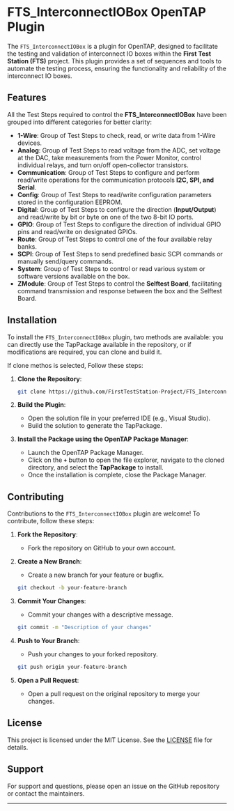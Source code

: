# FTS_InterconnectIOBox OpenTAP Plugin

The `FTS_InterconnectIOBox` is a plugin for OpenTAP, designed to facilitate the testing and validation of interconnect IO boxes within the **First Test Station (FTS)** project. This plugin provides a set of sequences and tools to automate the testing process, ensuring the functionality and reliability of the interconnect IO boxes.

## Features

All the Test Steps required to control the **FTS_InterconnectIOBox** have been grouped into different categories for better clarity:

- **1-Wire**: Group of Test Steps to check, read, or write data from 1-Wire devices.
- **Analog**: Group of Test Steps to read voltage from the ADC, set voltage at the DAC, take measurements from the Power Monitor, control individual relays, and turn on/off open-collector transistors.
- **Communication**: Group of Test Steps to configure and perform read/write operations for the communication protocols **I2C, SPI, and Serial**.
- **Config**: Group of Test Steps to read/write configuration parameters stored in the configuration EEPROM.
- **Digital**: Group of Test Steps to configure the direction (**Input/Output**) and read/write by bit or byte on one of the two 8-bit IO ports.
- **GPIO**: Group of Test Steps to configure the direction of individual GPIO pins and read/write on designated GPIOs.
- **Route**: Group of Test Steps to control one of the four available relay banks.
- **SCPI**: Group of Test Steps to send predefined basic SCPI commands or manually send/query commands.
- **System**: Group of Test Steps to control or read various system or software versions available on the box.
- **ZModule**: Group of Test Steps to control the **Selftest Board**, facilitating command transmission and response between the box and the Selftest Board.

## Installation

To install the `FTS_InterconnectIOBox` plugin, two methods are available: you can directly use the TapPackage available in the repository, or if modifications are required, you can clone and build it.

If clone methos is selected, Follow these steps:

1. **Clone the Repository**:
    ```sh
    git clone https://github.com/FirstTestStation-Project/FTS_InterconnectIOBox_OpenTAP_Plugin
    ```

2. **Build the Plugin**:
    - Open the solution file in your preferred IDE (e.g., Visual Studio).
    - Build the solution to generate the TapPackage.

3. **Install the Package using the OpenTAP Package Manager**:
    - Launch the OpenTAP Package Manager.
    - Click on the **`+`** button to open the file explorer, navigate to the cloned directory, and select the **TapPackage** to install.
    - Once the installation is complete, close the Package Manager.


## Contributing

Contributions to the `FTS_InterconnectIOBox` plugin are welcome! To contribute, follow these steps:

1. **Fork the Repository**:
    - Fork the repository on GitHub to your own account.

2. **Create a New Branch**:
    - Create a new branch for your feature or bugfix.
    ```sh
    git checkout -b your-feature-branch
    ```

3. **Commit Your Changes**:
    - Commit your changes with a descriptive message.
    ```sh
    git commit -m "Description of your changes"
    ```

4. **Push to Your Branch**:
    - Push your changes to your forked repository.
    ```sh
    git push origin your-feature-branch
    ```

5. **Open a Pull Request**:
    - Open a pull request on the original repository to merge your changes.

## License

This project is licensed under the MIT License. See the [LICENSE](LICENSE) file for details.

## Support

For support and questions, please open an issue on the GitHub repository or contact the maintainers.

---
